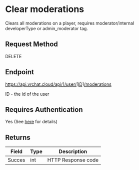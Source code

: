 # Clear moderations

Clears all moderations on a player, requires moderator/internal developerType or admin_moderator tag.

## Request Method
DELETE

## Endpoint
https://api.vrchat.cloud/api/1/user/[ID]/moderations

ID - the id of the user

## Requires Authentication
Yes (See [here](/Authorization.md) for details)

## Returns

Field | Type | Description
------|------|------------
Succes|int|HTTP Response code
